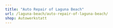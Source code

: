 ```yaml
---
title: "Auto Repair of Laguna Beach"
url: /laguna-beach/auto-repair-of-laguna-beach/
shop: Autowerkstatt
---
```

